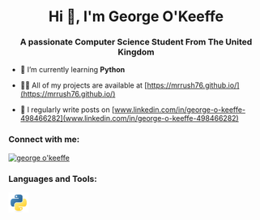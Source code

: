 <h1 align="center">Hi 👋, I'm George O'Keeffe</h1>
<h3 align="center">A passionate Computer Science Student From The United Kingdom</h3>

- 🌱 I’m currently learning **Python**

- 👨‍💻 All of my projects are available at [https://mrrush76.github.io/](https://mrrush76.github.io/)

- 📝 I regularly write posts on [www.linkedin.com/in/george-o-keeffe-498466282](www.linkedin.com/in/george-o-keeffe-498466282)

<h3 align="left">Connect with me:</h3>
<p align="left">
<a href="https://linkedin.com/in/george o'keeffe" target="blank"><img align="center" src="https://raw.githubusercontent.com/rahuldkjain/github-profile-readme-generator/master/src/images/icons/Social/linked-in-alt.svg" alt="george o'keeffe" height="30" width="40" /></a>
</p>

<h3 align="left">Languages and Tools:</h3>
<p align="left"> <a href="https://www.python.org" target="_blank" rel="noreferrer"> <img src="https://raw.githubusercontent.com/devicons/devicon/master/icons/python/python-original.svg" alt="python" width="40" height="40"/> </a> </p>
